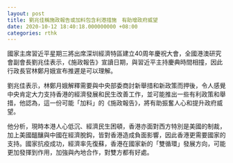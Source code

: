 ```yaml
---
layout: post
title: 劉兆佳稱施政報告或加料包含利港措施　有助增政府威望
date: 2020-10-12 18:40:18.000000000 +08:00
categories: rthk
---
```


國家主席習近平星期三將出席深圳經濟特區建立40周年慶祝大會，全國港澳研究會副會長劉兆佳表示，《施政報告》宣讀日期，與習近平主持慶典時間相撞，因此行政長官林鄭月娥宣布推遲是可以理解。

劉兆佳表示，林鄭月娥解釋需要與中央部委商討新舉措和新政策而押後，令人感覺中央肯定大力支持香港的經濟發展和民生改善工作，並可能推出一些有利政策和舉措，他認為，這一份可能「加料」的《施政報告》，將有助振奮人心和提升政府威望。

他分析，現時本港人心低沉、經濟民生困頓，香港亦面對西方特別是美國的制裁，加上美國醞釀與中國在經濟脫鈎，皆對香港造成負面影響，因此香港更需要國家的支持。國家抗疫成功，經濟率先復蘇，香港在國家新的「雙循環」發展方向，可能更加發揮到作用，加強與內地合作，對雙方都有好處。
